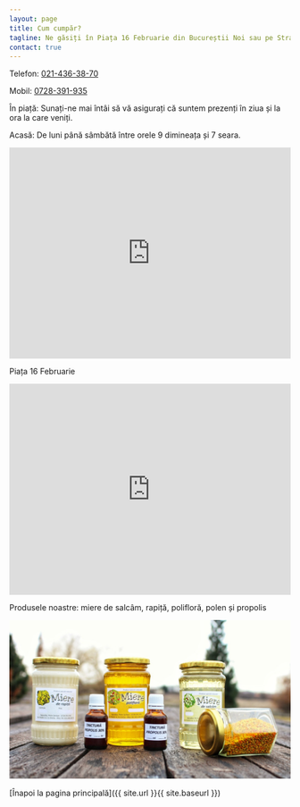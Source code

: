 ```yaml
---
layout: page
title: Cum cumpăr?
tagline: Ne găsiți în Piața 16 Februarie din Bucureștii Noi sau pe Strada Rudeni nr 4, Chitila
contact: true
---
```


Telefon:  <a href="tel:+4 021 436 38 70">021-436-38-70</a>

Mobil: <a href="tel:+4 0728 391 935">0728-391-935</a>

În piață: Sunați-ne mai întâi să vă asigurați că suntem prezenți în ziua și la ora la care veniți.

Acasă: De luni până sâmbătă între orele 9 dimineața și 7 seara. 

<style>
    .google-maps {
        position: relative;
        padding-bottom: 75%; // This is the aspect ratio
        height: 0;
        overflow: hidden;
    }
    .google-maps iframe {
        position: absolute;
        top: 0;
        left: 0;
        width: 100% !important;
        height: 100% !important;
    }
</style>

<div class="google-maps">
    <iframe src="https://www.google.com/maps/embed?pb=!1m18!1m12!1m3!1d2845.616759589912!2d25.977925051675772!3d44.50251897899872!2m3!1f0!2f0!3f0!3m2!1i1024!2i768!4f13.1!3m3!1m2!1s0x40b20441e8f96d65%3A0x8ba3e53e75d07153!2sMiere+din+Stupina+%C8%98erban!5e0!3m2!1sen!2suk!4v1517779853859" width="600" height="450" frameborder="0" style="border:0" allowfullscreen></iframe>
</div>

<p>Piața 16 Februarie</p>

<div class="google-maps">
    <iframe src="https://www.google.com/maps/embed?pb=!1m23!1m12!1m3!1d2846.4619727257973!2d26.03296807543606!3d44.48520003849439!2m3!1f0!2f0!3f0!3m2!1i1024!2i768!4f13.1!4m8!3e6!4m0!4m5!1s0x40b203c09788b943%3A0xb140cc04b2eb2bfb!2sPia%C8%9Ba+16+Februarie%2C+Strada+Pie%C8%9Bei%2C+Bucure%C8%99ti%2C+Romania!3m2!1d44.4849597!2d26.0330992!5e0!3m2!1sen!2suk!4v1517677116080" width="600" height="450" frameborder="0" style="border:0" allowfullscreen></iframe>
</div>

<p/>

Produsele noastre: miere de salcâm, rapiță, polifloră, polen și propolis

![Stupina Șerban - Miere de salcâm, rapiță, polifloră, polen și propolis](assets/produse_stupina_serban.jpg)


[Înapoi la pagina principală]({{ site.url }}{{ site.baseurl }})
